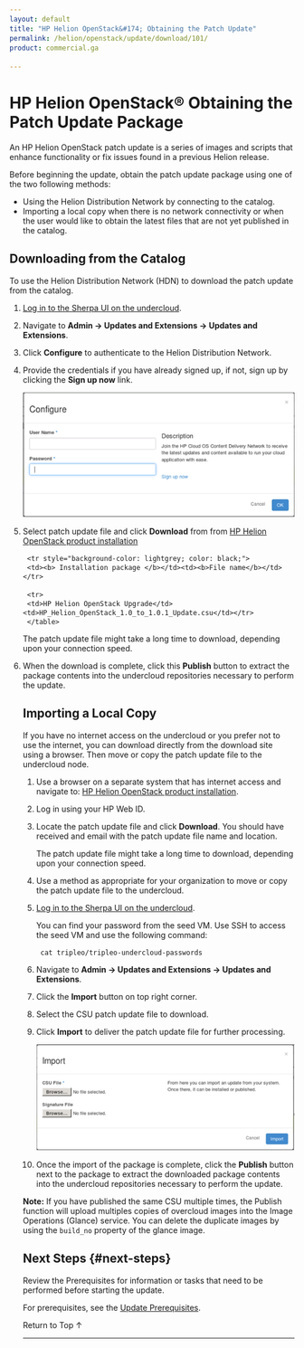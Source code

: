 ```yaml
---
layout: default
title: "HP Helion OpenStack&#174; Obtaining the Patch Update"
permalink: /helion/openstack/update/download/101/
product: commercial.ga

---
```

<!--PUBLISHED-->


<script>

function PageRefresh {
onLoad="window.refresh"
}

PageRefresh();

</script>
<!--
<p style="font-size: small;"> <a href="/helion/openstack/">&#9664; PREV | <a href="/helion/openstack/">&#9650; UP</a> | <a href="/helion/openstack/faq/">NEXT &#9654; </a></p>
-->
# HP Helion OpenStack&reg; Obtaining the Patch Update Package

An HP Helion OpenStack patch update is a series of images and scripts that enhance functionality or fix issues found in a previous Helion release.  

Before beginning the update, obtain the patch update package using one of the two following methods:

* Using the Helion Distribution Network by connecting to the catalog.
* Importing a local copy when there is no network connectivity or when the user would like to obtain the latest files that are not yet published in the catalog.

## Downloading from the Catalog

To use the Helion Distribution Network (HDN) to download the patch update from the catalog.

1. [Log in to the Sherpa UI on the undercloud](/helion/openstack/services/sherpa/accessing/).

2. Navigate to **Admin -> Updates and Extensions -> Updates and Extensions**.

3.	Click **Configure** to authenticate to the Helion Distribution Network.

4. Provide the credentials if you have already signed up, if not, sign up by clicking the **Sign up now** link.  

	<img src="media/SherpaConfigure.png">

5. Select patch update file and click **Download** from from [HP Helion OpenStack product installation](https://helion.hpwsportal.com/catalog.html#/Home/Show)

	<table style="text-align:left; vertical-align:top; width:650px;">
	
		<tr style="background-color: lightgrey; color: black;">
		<td><b> Installation package </b></td><td><b>File name</b></td></tr>

		<tr>
		<td>HP Helion OpenStack Upgrade</td><td>HP_Helion_OpenStack_1.0_to_1.0.1_Update.csu</td></tr>
		</table>

	The patch update file might take a long time to download, depending upon your connection speed.  
	
7. When the download is complete, click this **Publish** button to extract the package contents into the undercloud repositories necessary to perform the update.


## Importing a Local Copy ##

If you have no internet access on the undercloud or you prefer not to use the internet, you can download directly from the download site using a browser. Then move or copy the patch update file to the undercloud node. 

1. Use a browser on a separate system that has internet access and navigate to: [HP Helion OpenStack product installation](https://helion.hpwsportal.com/catalog.html#/Home/Show).

2. Log in using your HP Web ID.

3. Locate the patch update file and click **Download**. You should have received and email with the patch update file name and location.

	The patch update file might take a long time to download, depending upon your connection speed.  

4. Use a method as appropriate for your organization to move or copy the patch update file to the undercloud.

5. [Log in to the Sherpa UI on the undercloud](/helion/openstack/services/sherpa/accessing/).

	You can find your password from the seed VM. Use SSH to access the seed VM and use the following command:

		cat tripleo/tripleo-undercloud-passwords

6. Navigate to **Admin -> Updates and Extensions -> Updates and Extensions**.

7.	Click the **Import** button on top right corner.

8.	Select the CSU patch update file to download.

9.	Click **Import** to deliver the patch update file for further processing.

	<img src="media/SherpaImport.png">

10. Once the import of the package is complete, click the **Publish** button next to the package to extract the downloaded package contents into the undercloud repositories necessary to perform the update.

**Note:**  If you have published the same CSU multiple times, the Publish function will upload multiples copies of overcloud images into the Image Operations (Glance) service. You can delete the duplicate images by using the `build_no` property of the glance image.

## Next Steps {#next-steps}

Review the Prerequisites for information or tasks that need to be performed before starting the update. 

For prerequisites, see the [Update Prerequisites](/helion/openstack/update/prereqs/101/).


<a href="#top" style="padding:14px 0px 14px 0px; text-decoration: none;"> Return to Top &#8593; </a>


----


 